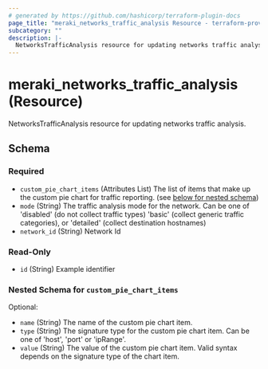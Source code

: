 ```yaml
---
# generated by https://github.com/hashicorp/terraform-plugin-docs
page_title: "meraki_networks_traffic_analysis Resource - terraform-provider-meraki"
subcategory: ""
description: |-
  NetworksTrafficAnalysis resource for updating networks traffic analysis.
---
```


# meraki_networks_traffic_analysis (Resource)

NetworksTrafficAnalysis resource for updating networks traffic analysis.



<!-- schema generated by tfplugindocs -->
## Schema

### Required

- `custom_pie_chart_items` (Attributes List) The list of items that make up the custom pie chart for traffic reporting. (see [below for nested schema](#nestedatt--custom_pie_chart_items))
- `mode` (String) The traffic analysis mode for the network. Can be one of 'disabled' (do not collect traffic types) 'basic' (collect generic traffic categories), or 'detailed' (collect destination hostnames)
- `network_id` (String) Network Id

### Read-Only

- `id` (String) Example identifier

<a id="nestedatt--custom_pie_chart_items"></a>
### Nested Schema for `custom_pie_chart_items`

Optional:

- `name` (String) The name of the custom pie chart item.
- `type` (String) The signature type for the custom pie chart item. Can be one of 'host', 'port' or 'ipRange'.
- `value` (String) The value of the custom pie chart item. Valid syntax depends on the signature type of the chart item.
